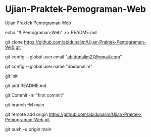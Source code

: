# Ujian-Praktek-Pemograman-Web
Ujian Praktek Pemograman Web

echo "# Pemograman-Web" >> README.md

git clone https://github.com/abidunalim/Ujian-Praktek-Pemograman-Web.git


git config --global user.email "abidunalim27@gmail.com"


git config --global user.name "abidunalim"


git init


git add README.md


git Commit -m "first commit"


git branch -M main


git remote add origin https://github.com/abidunalim/Ujian-Praktek-Pemograman-Web.git


git push -u origin main

